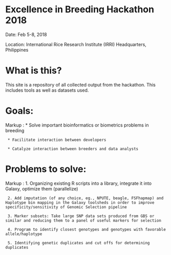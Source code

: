 Excellence in Breeding Hackathon 2018
======================

Date: Feb 5-8, 2018

Location: International Rice Research Institute (IRRI) Headquarters, Philippines

What is this?
=====================

This site is a repository of all collected output from the hackathon. This includes tools as well as datasets used.

Goals:
====================

Markup : * Solve important bioinformatics or biometrics problems in breeding

	 * Facilitate interaction between developers 

	 * Catalyze interaction between breeders and data analysts 

Problems to solve:
====================

Markup : 1. Organizing existing R scripts into a library, integrate it into Galaxy, optimize them (parallelize)

	 2. Add imputation (of any choice, eg., NPUTE, beagle, FSFhapmap) and Haplotype bin mapping in the Galaxy toolsheds in order to improve specificity/sensitivity of Genomic Selection pipeline

	 3. Marker subsets: Take large SNP data sets produced from GBS or similar and reducing them to a panel of useful markers for selection

	 4. Program to identify closest genotypes and genotypes with favorable allele/haplotype

	 5. Identifying genetic duplicates and cut offs for determining duplicates
